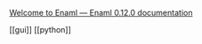 [Welcome to Enaml — Enaml 0.12.0 documentation](https://enaml.readthedocs.io/en/latest/index.html)

[[gui]] [[python]]